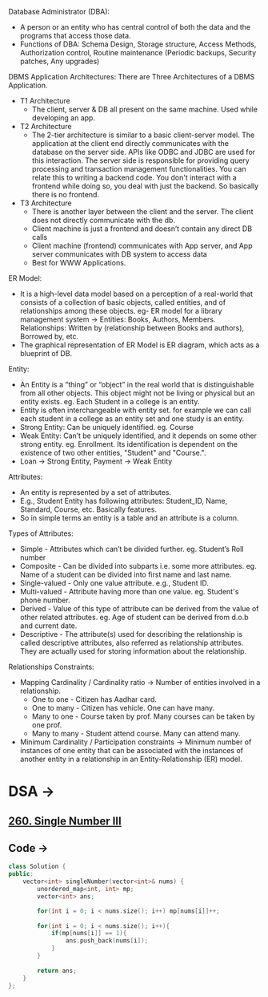 Database Administrator (DBA):
- A person or an entity who has central control of both the data and the programs that access those data.
- Functions of DBA: Schema Design, Storage structure, Access  Methods, Authorization control, Routine maintenance (Periodic backups, Security patches, Any upgrades)

DBMS Application Architectures:
There are Three Architectures of a DBMS Application.
- T1 Architecture
	- The client, server & DB all present on the same machine. Used while developing an app.
- T2 Architecture
	- The 2-tier architecture is similar to a basic client-server model. The application at the client end directly communicates with the database on the server side. APIs like ODBC and JDBC are used for this interaction. The server side is responsible for providing query processing and transaction management functionalities. You can relate this to writing a backend code. You don't interact with a frontend while doing so, you deal with just the backend. So basically there is no frontend.
- T3 Architecture
	- There is another layer between the client and the server. The client does not directly communicate with the db. 
	- Client machine is just a frontend and doesn’t contain any direct DB calls
	- Client machine (frontend) communicates with App server, and App server communicates with DB system to access data
	- Best for WWW Applications.

ER Model:
- It is a high-level data model based on a perception of a real-world that consists of a collection of basic objects, called entities, and of relationships among these objects. eg- ER model for a library management system -> Entities: Books, Authors, Members. Relationships: Written by (relationship between Books and authors), Borrowed by, etc.
- The graphical representation of ER Model is ER diagram, which acts as a blueprint of DB.

Entity:
- An Entity is a “thing” or “object” in the real world that is distinguishable from all other objects. This object might not be living or physical but an entity exists. eg. Each Student in a college is an entity. 
- Entity is often interchangeable with entity set. for example we can call each student in a college as an entity set and one study is an entity.
- Strong Entity: Can be uniquely identified. eg.  Course
- Weak Entity: Can’t be uniquely identified, and it depends on some other strong entity. eg. Enrollment. Its identification is dependent on the existence of two other entities, "Student" and "Course.". 
- Loan -> Strong Entity, Payment -> Weak Entity

Attributes:
- An entity is represented by a set of attributes.
- E.g., Student Entity has following attributes: Student_ID, Name, Standard, Course, etc. Basically features.
- So in simple terms an entity is a table and an attribute is a column.

Types of Attributes:
- Simple - Attributes which can’t be divided further. eg. Student’s Roll number
- Composite - Can be divided into subparts i.e. some more attributes. eg. Name of a student can be divided into first name and last name.
- Single-valued - Only one value attribute. e.g., Student ID.
- Multi-valued - Attribute having more than one value. eg. Student's phone number.
- Derived - Value of this type of attribute can be derived from the value of other related attributes. eg. Age of student can be derived from d.o.b and current date.
- Descriptive - The attribute(s) used for describing the relationship is called descriptive attributes, also referred as relationship attributes. They are actually used for storing information about the relationship.

Relationships Constraints:
- Mapping Cardinality / Cardinality ratio -> Number of entities involved in a relationship.
	- One to one - Citizen has Aadhar card.
	- One to many - Citizen has vehicle. One can have many.
	- Many to one - Course taken by prof. Many courses can be taken by one prof.
	- Many to many - Student attend course. Many can attend many.
- Minimum Cardinality / Participation constraints -> Minimum number of instances of one entity that can be associated with the instances of another entity in a relationship in an Entity-Relationship (ER) model.

# DSA ->

## [260. Single Number III](https://leetcode.com/problems/single-number-iii/description/)

## Code ->
```cpp
class Solution {
public:
    vector<int> singleNumber(vector<int>& nums) {
        unordered_map<int, int> mp;
        vector<int> ans;

        for(int i = 0; i < nums.size(); i++) mp[nums[i]]++;
        
        for(int i = 0; i < nums.size(); i++){
            if(mp[nums[i]] == 1){
                ans.push_back(nums[i]);
            }
        }
        
        return ans;
    }
};
```